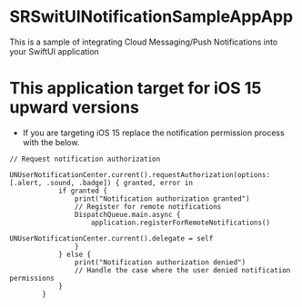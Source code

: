 # SRSwitUINotificationSampleAppApp
This is a sample of integrating Cloud Messaging/Push Notifications into your SwiftUI application

# This application target for iOS 15 upward versions
- If you are targeting iOS 15 replace the notification permission process with the below.

```
// Request notification authorization
        UNUserNotificationCenter.current().requestAuthorization(options: [.alert, .sound, .badge]) { granted, error in
            if granted {
                print("Notification authorization granted")
                // Register for remote notifications
                DispatchQueue.main.async {
                    application.registerForRemoteNotifications()
										UNUserNotificationCenter.current().delegate = self
                }
            } else {
                print("Notification authorization denied")
                // Handle the case where the user denied notification permissions
            }
        }
```
